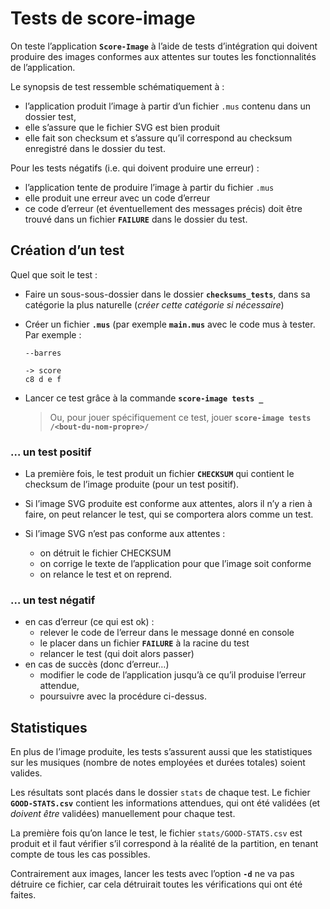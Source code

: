 # Tests de score-image

On teste l’application **`Score-Image`** à l’aide de tests d’intégration qui doivent produire des images conformes aux attentes sur toutes les fonctionnalités de l’application.

Le synopsis de test ressemble schématiquement à :

* l’application produit l’image à partir d’un fichier `.mus` contenu dans un dossier test,
* elle s’assure que le fichier SVG est bien produit
* elle fait son checksum et s’assure qu’il correspond au checksum enregistré dans le dossier du test.

Pour les tests négatifs (i.e. qui doivent produire une erreur) :

* l’application tente de produire l’image à partir du fichier `.mus`
* elle produit une erreur avec un code d’erreur
* ce code d’erreur (et éventuellement des messages précis) doit être trouvé dans un fichier **`FAILURE`** dans le dossier du test.



## Création d’un test

Quel que soit le test :

* Faire un sous-sous-dossier dans le dossier **`checksums_tests`**, dans sa catégorie la plus naturelle (*créer cette catégorie si nécessaire*)

* Créer un fichier **`.mus`** (par exemple **`main.mus`** avec le code mus à tester. Par exemple :

  ~~~
  --barres
  
  -> score
  c8 d e f
  ~~~

* Lancer ce test grâce à la commande **`score-image tests _`**

  > Ou, pour jouer spécifiquement ce test, jouer **`score-image tests /<bout-du-nom-propre>/`**

### … un test positif

* La première fois, le test produit un fichier **`CHECKSUM`** qui contient le checksum de l’image produite (pour un test positif).

* Si l’image SVG produite est conforme aux attentes, alors il n’y a rien à faire, on peut relancer le test, qui se comportera alors comme un test.

* Si l’image SVG n’est pas conforme aux attentes :

  * on détruit le fichier CHECKSUM
  * on corrige le texte de l’application pour que l’image soit conforme
  * on relance le test et on reprend.

### … un test négatif

* en cas d’erreur (ce qui est ok) :
  * relever le code de l’erreur dans le message donné en console
  * le placer dans un fichier **`FAILURE`** à la racine du test
  * relancer le test (qui doit alors passer)
* en cas de succès (donc d’erreur…)
  * modifier le code de l’application jusqu’à ce qu’il produise l’erreur attendue,
  * poursuivre avec la procédure ci-dessus.

## Statistiques

En plus de l’image produite, les tests s’assurent aussi que les statistiques sur les musiques (nombre de notes employées et durées totales) soient valides. 

Les résultats sont placés dans le dossier `stats` de chaque test. Le fichier **`GOOD-STATS.csv`** contient les informations attendues, qui ont été validées (et *doivent être* validées) manuellement pour chaque test.

La première fois qu’on lance le test, le fichier `stats/GOOD-STATS.csv` est produit et il faut vérifier s’il correspond à la réalité de la partition, en tenant compte de tous les cas possibles.

Contrairement aux images, lancer les tests avec l’option **`-d`** ne va pas détruire ce fichier, car cela détruirait toutes les vérifications qui ont été faites.
